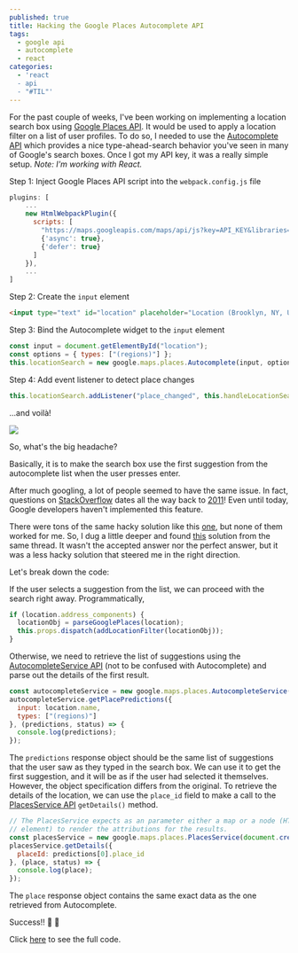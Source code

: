 ```yaml
---
published: true
title: Hacking the Google Places Autocomplete API
tags:
  - google api 
  - autocomplete 
  - react
categories:
  - 'react 
  - api 
  - "#TIL"'
---
```

For the past couple of weeks, I've been working on implementing a location search box using [Google Places API][1]. It would be used to apply a location filter on a list of user profiles. To do so, I needed to use the [Autocomplete API][2] which provides a nice type-ahead-search behavior you've seen in many of Google's search boxes. Once I got my API key, it was a really simple setup. *Note: I'm working with React.*

Step 1: Inject Google Places API script into the `webpack.config.js` file 
```js
plugins: [
	...
    new HtmlWebpackPlugin({
      scripts: [
        "https://maps.googleapis.com/maps/api/js?key=API_KEY&libraries=places",
        {'async': true},
        {'defer': true}
      ]
    }),
    ...
]
```

Step 2: Create the `input` element 
```html
<input type="text" id="location" placeholder="Location (Brooklyn, NY, USA)" />
```

Step 3: Bind the Autocomplete widget to the `input` element
```js
const input = document.getElementById("location");
const options = { types: ["(regions)"] };
this.locationSearch = new google.maps.places.Autocomplete(input, options);
```

Step 4: Add event listener to detect place changes
```js
this.locationSearch.addListener("place_changed", this.handleLocationSearch);
```

...and voilà!

![](http://i.imgur.com/I5ltGd7.gif)


So, what's the big headache? 

Basically, it is to make the search box use the first suggestion from the autocomplete list when the user presses enter. 

After much googling, a lot of people seemed to have the same issue. In fact, questions on [StackOverflow][3] dates all the way back to [2011][4]! Even until today, Google developers haven't implemented this feature. 

There were tons of the same hacky solution like this [one][5], but none of them worked for me. So, I dug a little deeper and found [this][6] solution from the same thread. It wasn't the accepted answer nor the perfect answer, but it was a less hacky solution that steered me in the right direction. 

Let's break down the code:

If the user selects a suggestion from the list, we can proceed with the search right away. Programmatically, 
```js
if (location.address_components) {
  locationObj = parseGooglePlaces(location);                              
  this.props.dispatch(addLocationFilter(locationObj));
}
```

Otherwise, we need to retrieve the list of suggestions using the [AutocompleteService API][7] (not to be confused with Autocomplete) and parse out the details of the first result.
```js
const autocompleteService = new google.maps.places.AutocompleteService();
autocompleteService.getPlacePredictions({
  input: location.name,
  types: ["(regions)"]
}, (predictions, status) => {
  console.log(predictions);
});
```

The `predictions` response object should be the same list of suggestions that the user saw as they typed in the search box. We can use it to get the first suggestion, and it will be as if the user had selected it themselves. However, the object specification differs from the original. To retrieve the details of the location, we can use the `place_id` field to make a call to the [PlacesService API][8] `getDetails()` method.
```js
// The PlacesService expects as an parameter either a map or a node (HTML
// element) to render the attributions for the results. 
const placesService = new google.maps.places.PlacesService(document.createElement('div'));
placesService.getDetails({
  placeId: predictions[0].place_id
}, (place, status) => {
  console.log(place);
});
```

The `place` response object contains the same exact data as the one retrieved from Autocomplete.

Success!!  🎉 🎉

Click [here][9] to see the full code. 


[1]: https://developers.google.com/maps/documentation/javascript/places#place_searches
[2]: https://developers.google.com/maps/documentation/javascript/examples/places-autocomplete
[3]: https://stackoverflow.com/
[4]: https://stackoverflow.com/questions/7865446/google-maps-places-api-v3-autocomplete-select-first-option-on-enter
[5]: https://stackoverflow.com/a/11703018/5500643
[6]: https://stackoverflow.com/a/17505006/5500643
[7]: https://developers.google.com/maps/documentation/javascript/examples/places-queryprediction
[8]: https://developers.google.com/maps/documentation/javascript/places#place_details_requests
[9]: https://gist.github.com/sharynneazhar/770edfc360a5a4ccbf1c337d54d4160e
